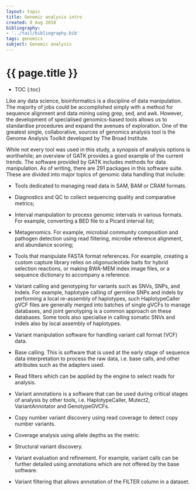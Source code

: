 ```yaml
---
layout: topic
title: Genomic analysis intro
created: 8 Aug 2018
bibliography:
- '../tail/bibliography.bib'
tags: genomics
subject: Genomic analysis
---
```

{{ page.title }}
================

* TOC
{:toc}

Like any data science, bioinformatics is a discipline of data
manipulation. The majority of jobs could be accomplished simply with a
method for sequence alignment and data mining using grep, sed, and awk.
However, the development of specialised genomics-based tools allows us
to standardise procedures and expand the avenues of exploration. One of
the greatest single, collaborative, sources of genomics analysis tool is
the Genome Analysis Toolkit developed by The Broad Institute.

While not every tool was used in this study, a synopsis of analysis
options is worthwhile; an overview of GATK provides a good example of
the current trends. The software provided by GATK includes methods for
data manipulation. As of writing, there are 291 packages in this
software suite. 
These are divided into major topics of genomic data
handling that include:

- Tools dedicated to managing read data in SAM, BAM or CRAM formats.

- Diagnostics and QC to collect sequencing quality and comparative
metrics;

- Interval manipulation to process genomic intervals in various formats.
For example, converting a BED file to a Picard interval list;

- Metagenomics. For example, microbial community composition and pathogen
detection using read filtering, microbe reference alignment, and
abundance scoring;

- Tools that manipulate FASTA format references. For example, creating a
custom capture library relies on oligonucleotide baits for hybrid
selection reactions, or making BWA-MEM index image files, or a sequence
dictionary to accompany a reference.

- Variant calling and genotyping for variants such as SNVs, SNPs, and
Indels. For example, haplotype calling of germline SNPs and indels by
performing a local re-assembly of haplotypes, such HaplotypeCaller gVCF
files are generally merged into batches of single gVCFs to manage
databases, and joint genotyping is a common approach on these databases.
Some tools also specialise in calling somatic SNVs and indels also by
local assembly of haplotypes.

- Variant manipulation software for handling variant call format (VCF)
data.

- Base calling. This is software that is used at the early stage of
sequence data interpretation to process the raw data, i.e. base calls,
and other attributes such as the adapters used.

- Read filters which can be applied by the engine to select reads for
analysis.

- Variant annotations is a software that can be used during critical
stages of analysis by other tools, i.e. HaplotypeCaller, Mutect2,
VariantAnnotator and GenotypeGVCFs.

- Copy number variant discovery using read coverage to detect copy number
variants.

- Coverage analysis using allele depths as the metric.

- Structural variant discovery.

- Variant evaluation and refinement. For example, variant calls can be
further detailed using annotations which are not offered by the base
software.

- Variant filtering that allows annotation of the FILTER column in a
dataset.

